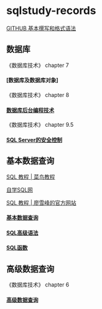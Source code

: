 # sqlstudy-records

[GITHUB 基本撰写和格式语法](https://docs.github.com/cn/github/writing-on-github/basic-writing-and-formatting-syntax)

数据库
---
《数据库技术》 chapter 7

#### [数据库及数据库对象]

《数据库技术》 chapter 8

#### [数据库后台编程技术](https://github.com/penny-glo/sqlstudy-records/blob/main/%E6%95%B0%E6%8D%AE%E5%BA%93%E5%90%8E%E5%8F%B0%E7%BC%96%E7%A8%8B%E6%8A%80%E6%9C%AF.md#%E7%9B%AE%E5%BD%95)

《数据库技术》 chapter 9.5

#### [SQL Server的安全控制](https://github.com/penny-glo/sqlstudy-records/blob/main/SQL%20Server%E7%9A%84%E5%AE%89%E5%85%A8%E6%8E%A7%E5%88%B6.md)

基本数据查询
---

[SQL 教程 | 菜鸟教程](https://www.runoob.com/sql/sql-tutorial.html)

[自学SQL网](http://xuesql.cn/)

[SQL 教程 | 廖雪峰的官方网站](https://www.liaoxuefeng.com/wiki/1177760294764384)

#### [基本数据查询](https://github.com/penny-glo/sqlstudy-records/blob/main/%E5%9F%BA%E6%9C%AC%E6%95%B0%E6%8D%AE%E6%9F%A5%E8%AF%A2.md)

#### [SQL高级语法](https://github.com/penny-glo/sqlstudy-records/blob/main/SQL%E9%AB%98%E7%BA%A7%E8%AF%AD%E6%B3%95.md)

#### [SQL函数](https://github.com/penny-glo/sqlstudy-records/blob/main/SQL%E5%87%BD%E6%95%B0.md)

高级数据查询
---
《数据库技术》 chapter 6

#### [高级数据查询](https://github.com/penny-glo/sqlstudy-records/blob/main/%E9%AB%98%E7%BA%A7%E6%95%B0%E6%8D%AE%E6%9F%A5%E8%AF%A2.md)
